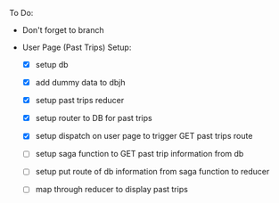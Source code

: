 To Do:
 - Don't forget to branch


- User Page (Past Trips) Setup:
    - [x] setup db
    - [x] add dummy data to dbjh
    - [x] setup past trips reducer
    - [x] setup router to DB for past trips
    - [x] setup dispatch on user page to trigger GET past trips route
    - [ ] setup saga function to GET past trip information from db
    - [ ] setup put route of db information from saga function to reducer
    - [ ] map through reducer to display past trips

